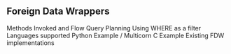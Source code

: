 ##  Foreign Data Wrappers

Methods Invoked and Flow
Query Planning
Using WHERE as a filter
Languages supported
Python Example / Multicorn
C Example
Existing FDW implementations
